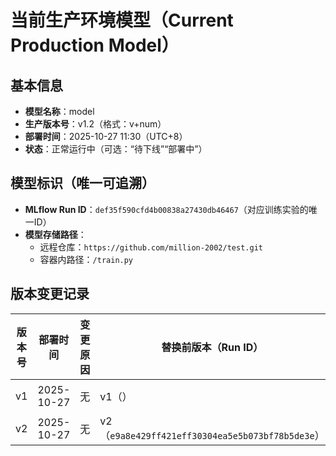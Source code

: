 # 当前生产环境模型（Current Production Model）

## 基本信息
- **模型名称**：model
- **生产版本号**：v1.2（格式：v+num）
- **部署时间**：2025-10-27 11:30（UTC+8）
- **状态**：正常运行中（可选：“待下线”“部署中”）

## 模型标识（唯一可追溯）
- **MLflow Run ID**：`def35f590cfd4b00838a27430db46467`（对应训练实验的唯一ID）
- **模型存储路径**：
  - 远程仓库：`https://github.com/million-2002/test.git`
  - 容器内路径：`/train.py`

## 版本变更记录
| 版本号 | 部署时间       | 变更原因                          | 替换前版本（Run ID）          | 替换后版本（Run ID）          |
|--------|----------------|-----------------------------------|-------------------------------|-------------------------------|
| v1   | 2025-10-27     | 无 | v1（）     | 当前版本（`e9a8e429ff421eff30304ea5e5b073bf78b5de3e`）     |
| v2   | 2025-10-27     | 无 | v2（`e9a8e429ff421eff30304ea5e5b073bf78b5de3e`）     | v1.1（`def35f590cfd4b00838a27430db46467`）     |

